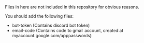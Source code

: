 Files in here are not included in this repository for obvious reasons.

You should add the following files:
 - bot-token (Contains discord bot token)
 - email-code (Contains code to gmail account, created at myaccount.google.com/apppasswords)

